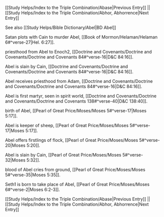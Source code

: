 [[Study Helps/Index to the Triple Combination/Abase|Previous Entry]]  ||  [[Study Helps/Index to the Triple Combination/Abhor, Abhorrence|Next Entry]]

 See also [[Study Helps/Bible Dictionary/Abel|BD Abel]]

 Satan plots with Cain to murder Abel, [[Book of Mormon/Helaman/Helaman 6#^verse-27|Hel. 6:27]].

 priesthood from Abel to Enoch2, [[Doctrine and Covenants/Doctrine and Covenants/Doctrine and Covenants 84#^verse-16|D&C 84:16]].

 Abel is slain by Cain, [[Doctrine and Covenants/Doctrine and Covenants/Doctrine and Covenants 84#^verse-16|D&C 84:16]].

 Abel receives priesthood from Adam, [[Doctrine and Covenants/Doctrine and Covenants/Doctrine and Covenants 84#^verse-16|D&C 84:16]].

 Abel is first martyr, seen in spirit world, [[Doctrine and Covenants/Doctrine and Covenants/Doctrine and Covenants 138#^verse-40|D&C 138:40]].

 birth of Abel, [[Pearl of Great Price/Moses/Moses 5#^verse-17|Moses 5:17]].

 Abel is keeper of sheep, [[Pearl of Great Price/Moses/Moses 5#^verse-17|Moses 5:17]].

 Abel offers firstlings of flock, [[Pearl of Great Price/Moses/Moses 5#^verse-20|Moses 5:20]].

 Abel is slain by Cain, [[Pearl of Great Price/Moses/Moses 5#^verse-32|Moses 5:32]].

 blood of Abel cries from ground, [[Pearl of Great Price/Moses/Moses 5#^verse-35|Moses 5:35]].

 Seth1 is born to take place of Abel, [[Pearl of Great Price/Moses/Moses 6#^verse-2|Moses 6:2-3]].

[[Study Helps/Index to the Triple Combination/Abase|Previous Entry]]  ||  [[Study Helps/Index to the Triple Combination/Abhor, Abhorrence|Next Entry]]